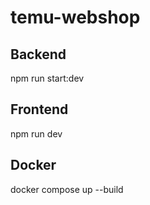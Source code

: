 # temu-webshop

## Backend

npm run start:dev



## Frontend

npm run dev


## Docker

docker compose up --build
